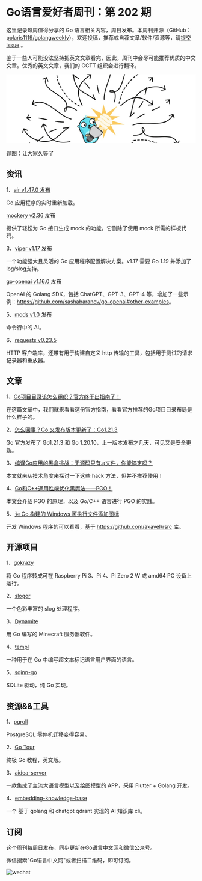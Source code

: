 # Go语言爱好者周刊：第 202 期

这里记录每周值得分享的 Go 语言相关内容，周日发布。本周刊开源（GitHub：[polaris1119/golangweekly](https://github.com/polaris1119/golangweekly)），欢迎投稿，推荐或自荐文章/软件/资源等，请[提交 issue](https://github.com/polaris1119/golangweekly/issues) 。

鉴于一些人可能没法坚持把英文文章看完，因此，周刊中会尽可能推荐优质的中文文章。优秀的英文文章，我们的 GCTT 组织会进行翻译。

![](imgs/issue202/cover.jpeg)

题图：让大家久等了

## 资讯

1、[air v1.47.0 发布](https://github.com/cosmtrek/air)

Go 应用程序的实时重新加载。

[mockery v2.36 发布](https://github.com/vektra/mockery)

提供了轻松为 Go 接口生成 mock 的功能。它删除了使用 mock 所需的样板代码。

3、[viper v1.17 发布](https://github.com/spf13/viper)

一个功能强大且灵活的 Go 应用程序配置解决方案。v1.17 需要 Go 1.19 并添加了log/slog支持。

[go-openai v1.16.0 发布](https://github.com/sashabaranov/go-openai)

OpenAI 的 Golang SDK，包括 ChatGPT、GPT-3、GPT-4 等，增加了一些示例：<https://github.com/sashabaranov/go-openai#other-examples>。

5、[mods v1.0 发布](https://github.com/charmbracelet/mods)

命令行中的 AI。

6、[requests v0.23.5](https://github.com/carlmjohnson/requests)

HTTP 客户端库，还带有用于构建自定义 http 传输的工具，包括用于测试的请求记录器和重放器。

## 文章

1、[Go项目目录该怎么组织？官方终于出指南了！](https://mp.weixin.qq.com/s/zbV2UwHYvgsuwnXR2Vr04Q)

在这篇文章中，我们就来看看这份官方指南，看看官方推荐的Go项目目录布局是什么样子的。

2、[怎么回事？Go 又发布版本更新了：Go1.21.3](https://mp.weixin.qq.com/s/edD9VBH5UcR23GdLruisfg)

Go 官方发布了 Go1.21.3 和 Go 1.20.10，上一版本发布才几天，可见又是安全更新。

3、[编译Go应用的黑盒挑战：无源码只有.a文件，你能搞定吗？](https://mp.weixin.qq.com/s/4h0wT9Z9QsoMmWGQGJw0XA)

本文就来从技术角度来探讨一下这些 hack 方法，但并不推荐使用！

4、[Go和C++通用性能优化黑魔法——PGO！](https://mp.weixin.qq.com/s/9HRnjKZxCkAoOe1rnihPBA)

本文会介绍 PGO 的原理，以及 Go/C++ 语言进行 PGO 的实践。

5、[为 Go 构建的 Windows 可执行文件添加图标](https://hjr265.me/blog/adding-icons-for-go-built-windows-executable/)

开发 Windows 程序的可以看看，基于 <https://github.com/akavel/rsrc> 库。

## 开源项目

1、[gokrazy](https://github.com/gokrazy/gokrazy)

将 Go 程序转成可在 Raspberry Pi 3、Pi 4、Pi Zero 2 W 或 amd64 PC 设备上运行。

2、[slogor](https://gitlab.com/greyxor/slogor)

一个色彩丰富的 slog 处理程序。

3、[Dynamite](https://github.com/DynamiteMC/Dynamite)

用 Go 编写的 Minecraft 服务器软件。

4、[templ](https://github.com/a-h/templ)

一种用于在 Go 中编写超文本标记语言用户界面的语言。

5、[sqinn-go](https://github.com/cvilsmeier/sqinn-go)

SQLite 驱动，纯 Go 实现。

## 资源&&工具

1、[pgroll](https://github.com/xataio/pgroll)

PostgreSQL 零停机迁移变得容易。

2、[Go Tour](https://tour.ardanlabs.com/tour/eng/list)

终极 Go 教程，英文版。

3、[aidea-server](https://github.com/mylxsw/aidea-server)

一款集成了主流大语言模型以及绘图模型的 APP，采用 Flutter + Golang 开发。

4、[embedding-knowledge-base](https://github.com/webws/embedding-knowledge-base)

一个 基于 golang 和 chatgpt qdrant 实现的 AI 知识库 cli。

## 订阅

这个周刊每周日发布，同步更新在[Go语言中文网](https://studygolang.com/go/weekly)和[微信公众号](https://weixin.sogou.com/weixin?query=Go%E8%AF%AD%E8%A8%80%E4%B8%AD%E6%96%87%E7%BD%91)。

微信搜索"Go语言中文网"或者扫描二维码，即可订阅。

![wechat](imgs/wechat.png)
